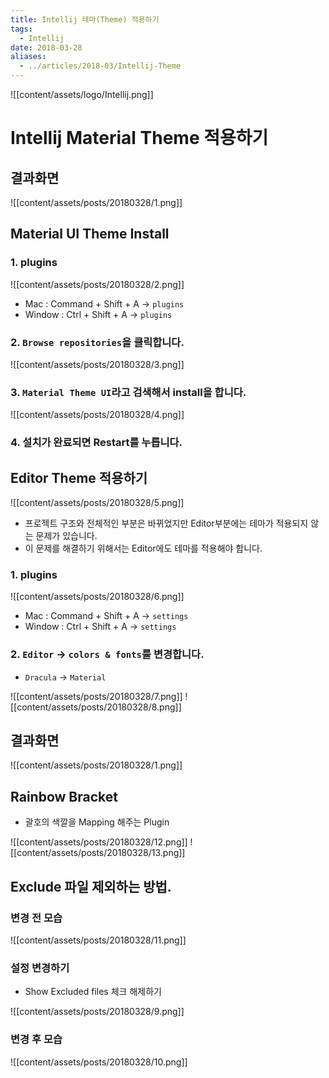 ```yaml
---
title: Intellij 테마(Theme) 적용하기
tags:
  - Intellij
date: 2018-03-28
aliases: 
  - ../articles/2018-03/Intellij-Theme
---
```

![[content/assets/logo/Intellij.png]]

# Intellij Material Theme 적용하기

## 결과화면
![[content/assets/posts/20180328/1.png]]

## Material UI Theme Install
### 1. plugins
![[content/assets/posts/20180328/2.png]]
- Mac : Command + Shift + A -> `plugins`
- Window : Ctrl + Shift + A -> `plugins`



### 2. `Browse repositories`을 클릭합니다.
![[content/assets/posts/20180328/3.png]]


### 3. `Material Theme UI`라고 검색해서 install을 합니다.
![[content/assets/posts/20180328/4.png]]

### 4. 설치가 완료되면 Restart를 누릅니다.

## Editor Theme 적용하기
![[content/assets/posts/20180328/5.png]]
- 프로젝트 구조와 전체적인 부분은 바뀌었지만 Editor부분에는 테마가 적용되지 않는 문제가 있습니다.
- 이 문제를 해결하기 위해서는 Editor에도 테마를 적용해야 합니다.

### 1. plugins
![[content/assets/posts/20180328/6.png]]
- Mac : Command + Shift + A -> `settings`
- Window : Ctrl + Shift + A -> `settings`

### 2. `Editor` -> `colors & fonts`를 변경합니다.
- `Dracula` -> `Material`

![[content/assets/posts/20180328/7.png]]
![[content/assets/posts/20180328/8.png]]


## 결과화면
![[content/assets/posts/20180328/1.png]]

## Rainbow Bracket
- 괄호의 색깔을 Mapping 해주는 Plugin

![[content/assets/posts/20180328/12.png]]
![[content/assets/posts/20180328/13.png]]

## Exclude 파일 제외하는 방법.
### 변경 전 모습
![[content/assets/posts/20180328/11.png]]

### 설정 변경하기
- Show Excluded files 체크 해제하기

![[content/assets/posts/20180328/9.png]]
### 변경 후 모습
![[content/assets/posts/20180328/10.png]]
